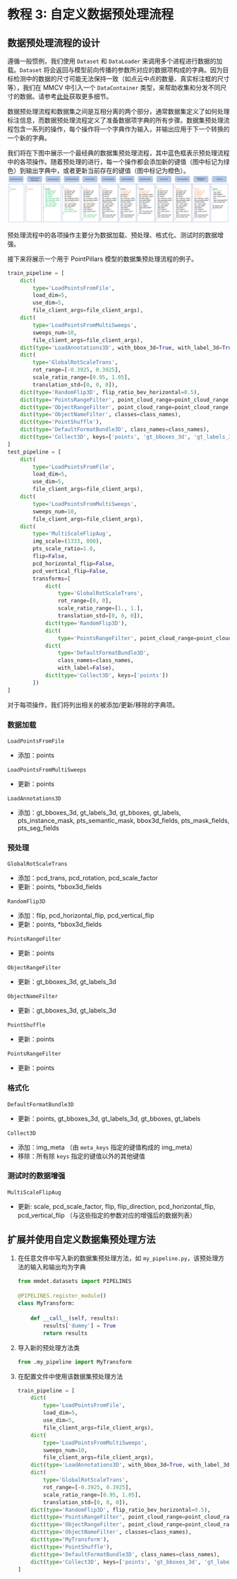 # 教程 3: 自定义数据预处理流程

## 数据预处理流程的设计

遵循一般惯例，我们使用 `Dataset` 和 `DataLoader` 来调用多个进程进行数据的加载。`Dataset` 将会返回与模型前向传播的参数所对应的数据项构成的字典。因为目标检测中的数据的尺寸可能无法保持一致（如点云中点的数量、真实标注框的尺寸等），我们在 MMCV 中引入一个 `DataContainer` 类型，来帮助收集和分发不同尺寸的数据。请参考[此处](https://github.com/open-mmlab/mmcv/blob/master/mmcv/parallel/data_container.py)获取更多细节。

数据预处理流程和数据集之间是互相分离的两个部分，通常数据集定义了如何处理标注信息，而数据预处理流程定义了准备数据项字典的所有步骤。数据集预处理流程包含一系列的操作，每个操作将一个字典作为输入，并输出应用于下一个转换的一个新的字典。

我们将在下图中展示一个最经典的数据集预处理流程，其中蓝色框表示预处理流程中的各项操作。随着预处理的进行，每一个操作都会添加新的键值（图中标记为绿色）到输出字典中，或者更新当前存在的键值（图中标记为橙色）。
![](https://github.com/open-mmlab/mmdetection3d/blob/master/resources/data_pipeline.png)

预处理流程中的各项操作主要分为数据加载、预处理、格式化、测试时的数据增强。

接下来将展示一个用于 PointPillars 模型的数据集预处理流程的例子。

```python
train_pipeline = [
    dict(
        type='LoadPointsFromFile',
        load_dim=5,
        use_dim=5,
        file_client_args=file_client_args),
    dict(
        type='LoadPointsFromMultiSweeps',
        sweeps_num=10,
        file_client_args=file_client_args),
    dict(type='LoadAnnotations3D', with_bbox_3d=True, with_label_3d=True),
    dict(
        type='GlobalRotScaleTrans',
        rot_range=[-0.3925, 0.3925],
        scale_ratio_range=[0.95, 1.05],
        translation_std=[0, 0, 0]),
    dict(type='RandomFlip3D', flip_ratio_bev_horizontal=0.5),
    dict(type='PointsRangeFilter', point_cloud_range=point_cloud_range),
    dict(type='ObjectRangeFilter', point_cloud_range=point_cloud_range),
    dict(type='ObjectNameFilter', classes=class_names),
    dict(type='PointShuffle'),
    dict(type='DefaultFormatBundle3D', class_names=class_names),
    dict(type='Collect3D', keys=['points', 'gt_bboxes_3d', 'gt_labels_3d'])
]
test_pipeline = [
    dict(
        type='LoadPointsFromFile',
        load_dim=5,
        use_dim=5,
        file_client_args=file_client_args),
    dict(
        type='LoadPointsFromMultiSweeps',
        sweeps_num=10,
        file_client_args=file_client_args),
    dict(
        type='MultiScaleFlipAug',
        img_scale=(1333, 800),
        pts_scale_ratio=1.0,
        flip=False,
        pcd_horizontal_flip=False,
        pcd_vertical_flip=False,
        transforms=[
            dict(
                type='GlobalRotScaleTrans',
                rot_range=[0, 0],
                scale_ratio_range=[1., 1.],
                translation_std=[0, 0, 0]),
            dict(type='RandomFlip3D'),
            dict(
                type='PointsRangeFilter', point_cloud_range=point_cloud_range),
            dict(
                type='DefaultFormatBundle3D',
                class_names=class_names,
                with_label=False),
            dict(type='Collect3D', keys=['points'])
        ])
]
```

对于每项操作，我们将列出相关的被添加/更新/移除的字典项。

### 数据加载

`LoadPointsFromFile`
- 添加：points

`LoadPointsFromMultiSweeps`
- 更新：points

`LoadAnnotations3D`
- 添加：gt_bboxes_3d, gt_labels_3d, gt_bboxes, gt_labels, pts_instance_mask, pts_semantic_mask, bbox3d_fields, pts_mask_fields, pts_seg_fields

### 预处理

`GlobalRotScaleTrans`
- 添加：pcd_trans, pcd_rotation, pcd_scale_factor
- 更新：points, *bbox3d_fields

`RandomFlip3D`
- 添加：flip, pcd_horizontal_flip, pcd_vertical_flip
- 更新：points, *bbox3d_fields

`PointsRangeFilter`
- 更新：points

`ObjectRangeFilter`
- 更新：gt_bboxes_3d, gt_labels_3d

`ObjectNameFilter`
- 更新：gt_bboxes_3d, gt_labels_3d

`PointShuffle`
- 更新：points

`PointsRangeFilter`
- 更新：points

### 格式化

`DefaultFormatBundle3D`
- 更新：points, gt_bboxes_3d, gt_labels_3d, gt_bboxes, gt_labels

`Collect3D`
- 添加：img_meta （由 `meta_keys` 指定的键值构成的 img_meta）
- 移除：所有除 `keys` 指定的键值以外的其他键值

### 测试时的数据增强

`MultiScaleFlipAug`
- 更新: scale, pcd_scale_factor, flip, flip_direction, pcd_horizontal_flip, pcd_vertical_flip （与这些指定的参数对应的增强后的数据列表）

## 扩展并使用自定义数据集预处理方法

1. 在任意文件中写入新的数据集预处理方法，如 `my_pipeline.py`，该预处理方法的输入和输出均为字典

    ```python
    from mmdet.datasets import PIPELINES

    @PIPELINES.register_module()
    class MyTransform:

        def __call__(self, results):
            results['dummy'] = True
            return results
    ```

2. 导入新的预处理方法类

    ```python
    from .my_pipeline import MyTransform
    ```

3. 在配置文件中使用该数据集预处理方法

    ```python
    train_pipeline = [
        dict(
            type='LoadPointsFromFile',
            load_dim=5,
            use_dim=5,
            file_client_args=file_client_args),
        dict(
            type='LoadPointsFromMultiSweeps',
            sweeps_num=10,
            file_client_args=file_client_args),
        dict(type='LoadAnnotations3D', with_bbox_3d=True, with_label_3d=True),
        dict(
            type='GlobalRotScaleTrans',
            rot_range=[-0.3925, 0.3925],
            scale_ratio_range=[0.95, 1.05],
            translation_std=[0, 0, 0]),
        dict(type='RandomFlip3D', flip_ratio_bev_horizontal=0.5),
        dict(type='PointsRangeFilter', point_cloud_range=point_cloud_range),
        dict(type='ObjectRangeFilter', point_cloud_range=point_cloud_range),
        dict(type='ObjectNameFilter', classes=class_names),
        dict(type='MyTransform'),
        dict(type='PointShuffle'),
        dict(type='DefaultFormatBundle3D', class_names=class_names),
        dict(type='Collect3D', keys=['points', 'gt_bboxes_3d', 'gt_labels_3d'])
    ]
    ```
